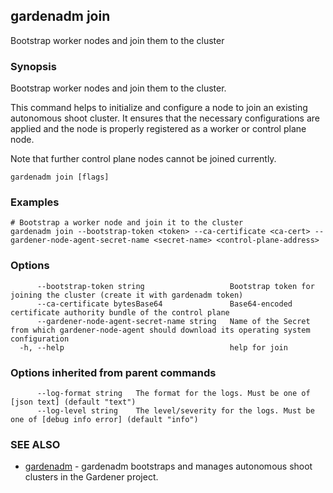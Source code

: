 ## gardenadm join

Bootstrap worker nodes and join them to the cluster

### Synopsis

Bootstrap worker nodes and join them to the cluster.

This command helps to initialize and configure a node to join an existing autonomous shoot cluster.
It ensures that the necessary configurations are applied and the node is properly registered as a worker or control plane node.

Note that further control plane nodes cannot be joined currently.

```
gardenadm join [flags]
```

### Examples

```
# Bootstrap a worker node and join it to the cluster
gardenadm join --bootstrap-token <token> --ca-certificate <ca-cert> --gardener-node-agent-secret-name <secret-name> <control-plane-address>
```

### Options

```
      --bootstrap-token string                   Bootstrap token for joining the cluster (create it with gardenadm token)
      --ca-certificate bytesBase64               Base64-encoded certificate authority bundle of the control plane
      --gardener-node-agent-secret-name string   Name of the Secret from which gardener-node-agent should download its operating system configuration
  -h, --help                                     help for join
```

### Options inherited from parent commands

```
      --log-format string   The format for the logs. Must be one of [json text] (default "text")
      --log-level string    The level/severity for the logs. Must be one of [debug info error] (default "info")
```

### SEE ALSO

* [gardenadm](gardenadm.md)	 - gardenadm bootstraps and manages autonomous shoot clusters in the Gardener project.

